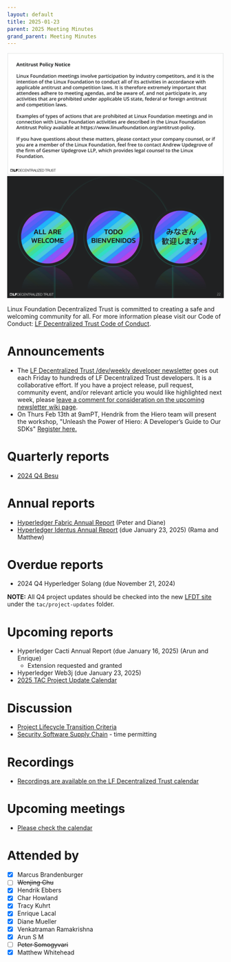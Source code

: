 ```yaml
---
layout: default
title: 2025-01-23
parent: 2025 Meeting Minutes
grand_parent: Meeting Minutes
---
```


![Antitrust Policy Notice](../images/antitrust-policy-notice.png "Antitrust Policy Notice")
![All are Welcome in the LF Decentralized Trust Community](../images/all-are-welcome.png "All are Welcome in the LF Decentralized Trust Community")

Linux Foundation Decentralized Trust is committed to creating a safe and welcoming community for all. For more information please visit our Code of Conduct: [LF Decentralized Trust Code of Conduct](../../governing-documents/code-of-conduct.md).

# Announcements
- The [LF Decentralized Trust /dev/weekly developer newsletter](https://lf-hyperledger.atlassian.net/wiki/spaces/DR/pages/17170445/dev+weekly+Newsletter) goes out each Friday to hundreds of LF Decentralized Trust developers. It is a collaborative effort. If you have a project release, pull request, community event, and/or relevant article you would like highlighted next week, please [leave a comment for consideration on the upcoming newsletter wiki page](https://lf-hyperledger.atlassian.net/wiki/spaces/DR/pages/75268141/2025).
- On Thurs Feb 13th at 9amPT, Hendrik from the Hiero team will present the workshop, "Unleash the Power of Hiero: A Developer’s Guide to Our SDKs" [Register here.](https://zoom.us/meeting/register/2GokuipCQvS9-QgQuCGDNA)

# Quarterly reports

- [2024 Q4 Besu](https://github.com/LF-Decentralized-Trust/governance/pull/92)

# Annual reports

- [Hyperledger Fabric Annual Report](https://github.com/LF-Decentralized-Trust/governance/pull/95) (Peter and Diane)
- [Hyperledger Identus Annual Report](https://github.com/LF-Decentralized-Trust/governance/pull/91) (due January 23, 2025) (Rama and Matthew)

# Overdue reports

- 2024 Q4 Hyperledger Solang (due November 21, 2024)

**NOTE:** All Q4 project updates should be checked into the new [LFDT site](https://github.com/lf-decentralized-trust/governance) under the `tac/project-updates` folder.

# Upcoming reports

- Hyperledger Cacti Annual Report (due January 16, 2025) (Arun and Enrique)
    - Extension requested and granted
- Hyperledger Web3j (due January 23, 2025)
- [2025 TAC Project Update Calendar](../../project-updates/2025/2025-schedule.md)

# Discussion
- [Project Lifecycle Transition Criteria](https://github.com/LF-Decentralized-Trust/governance/pull/79)
- [Security Software Supply Chain](https://github.com/LF-Decentralized-Trust/governance/pull/26) - time permitting

# Recordings
- [Recordings are available on the LF Decentralized Trust calendar](https://zoom-lfx.platform.linuxfoundation.org/meetings/lf-decentralized-trust)

# Upcoming meetings
- [Please check the calendar](https://zoom-lfx.platform.linuxfoundation.org/meetings/lf-decentralized-trust)

# Attended by

- [x] Marcus Brandenburger
- [ ] ~~Wenjing Chu~~
- [x] Hendrik Ebbers
- [x] Char Howland
- [x] Tracy Kuhrt
- [x] Enrique Lacal
- [x] Diane Mueller
- [x] Venkatraman Ramakrishna
- [x] Arun S M
- [ ] ~~Peter Somogyvari~~
- [x] Matthew Whitehead
